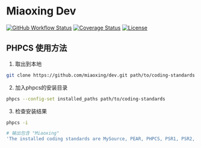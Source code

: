 # Miaoxing Dev

[![GitHub Workflow Status](https://img.shields.io/github/actions/workflow/status/miaoxing/dev/build.yml?style=flat-square)](https://github.com/miaoxing/dev/actions)
[![Coverage Status](https://img.shields.io/coveralls/miaoxing/dev.svg?style=flat-square)](https://coveralls.io/r/miaoxing/dev)
[![License](http://img.shields.io/badge/license-MIT-brightgreen.svg?style=flat-square)](http://www.opensource.org/licenses/MIT)

## PHPCS 使用方法

1. 取出到本地

  ```sh
  git clone https://github.com/miaoxing/dev.git path/to/coding-standards
  ```

2. 加入phpcs的安装目录

  ```sh
  phpcs --config-set installed_paths path/to/coding-standards
  ```

3. 检查安装结果

  ```sh
  phpcs -i

  # 输出包含 "Miaoxing"
  'The installed coding standards are MySource, PEAR, PHPCS, PSR1, PSR2, Squiz, Zend and Miaoxing'
  ```
